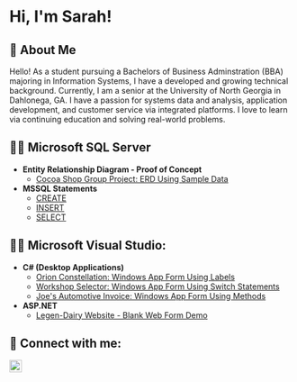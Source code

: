 <h1>Hi, I'm Sarah! </h1>

<h2>💬 About Me</h2>  
<p> Hello! As a student pursuing a Bachelors of Business Adminstration (BBA) majoring in Information Systems, I have a developed and growing technical background. Currently, I am a senior at the University of North Georgia in Dahlonega, GA. I have a passion for systems data and analysis, application development, and customer service via integrated platforms. I love to learn via continuing education and solving real-world problems. 
</p>


<h2>👨‍💻 Microsoft SQL Server</h2>

- <b>Entity Relationship Diagram - Proof of Concept</b>
  - [Cocoa Shop Group Project: ERD Using Sample Data](https://i.imgur.com/JVmVM9d.png)
- <b>MSSQL Statements</b>
  - [CREATE](https://github.com/SarahBagwell/CreateMSSQL)
  - [INSERT](https://github.com/SarahBagwell/InsertMSSQL)
  - [SELECT](https://github.com/SarahBagwell/SelectMSSQL)

<h2>👨‍💻 Microsoft Visual Studio:</h2>

- <b>C# (Desktop Applications)</b>
  - [Orion Constellation: Windows App Form Using Labels](https://github.com/SarahBagwell/OrionConstellation)
  - [Workshop Selector: Windows App Form Using Switch Statements](https://github.com/SarahBagwell/WorkshopSelector)
  - [Joe's Automotive Invoice: Windows App Form Using Methods](https://github.com/SarahBagwell/JoesAutomotiveInvoice)
- <b>ASP.NET</b>
  - [Legen-Dairy Website - Blank Web Form Demo](https://github.com/SarahBagwell/Legen-DairyWebsite)


<h2> 🤳 Connect with me:</h2>

[<img align="left" alt="JoshMadakor | LinkedIn" width="22px" src="https://cdn.jsdelivr.net/npm/simple-icons@v3/icons/linkedin.svg" />][linkedin]

[linkedin]: https://www.linkedin.com/in/sarahbagwell

<!--
**SarahBagwell/SarahBagwell** is a ✨ _special_ ✨ repository because its `README.md` (this file) appears on your GitHub profile.//

Here are some ideas to get you started:

- 🔭 I’m currently working on ...
- 🌱 I’m currently learning ...
- 👯 I’m looking to collaborate on ...
- 🤔 I’m looking for help with ...
- 💬 Ask me about ...
- 📫 How to reach me: ...
- 😄 Pronouns: ...
- ⚡ Fun fact: ...
-->
